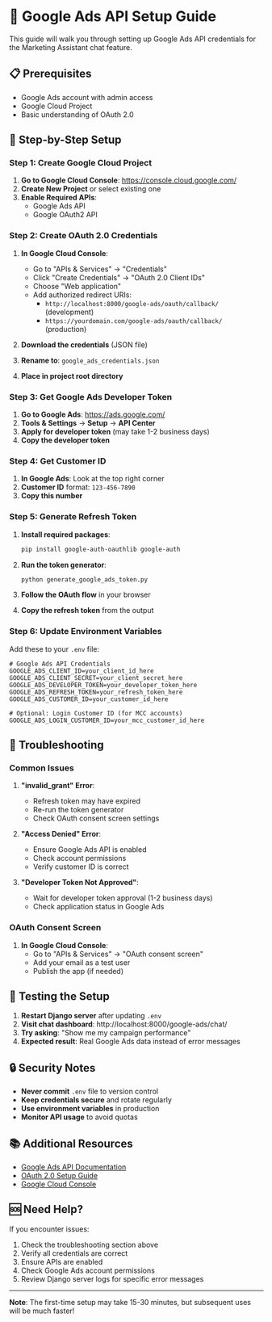 # 🔑 Google Ads API Setup Guide

This guide will walk you through setting up Google Ads API credentials for the Marketing Assistant chat feature.

## 📋 Prerequisites

- Google Ads account with admin access
- Google Cloud Project
- Basic understanding of OAuth 2.0

## 🚀 Step-by-Step Setup

### Step 1: Create Google Cloud Project

1. **Go to Google Cloud Console**: https://console.cloud.google.com/
2. **Create New Project** or select existing one
3. **Enable Required APIs**:
   - Google Ads API
   - Google OAuth2 API

### Step 2: Create OAuth 2.0 Credentials

1. **In Google Cloud Console**:
   - Go to "APIs & Services" → "Credentials"
   - Click "Create Credentials" → "OAuth 2.0 Client IDs"
   - Choose "Web application"
   - Add authorized redirect URIs:
     - `http://localhost:8000/google-ads/oauth/callback/` (development)
     - `https://yourdomain.com/google-ads/oauth/callback/` (production)

2. **Download the credentials** (JSON file)
3. **Rename to**: `google_ads_credentials.json`
4. **Place in project root directory**

### Step 3: Get Google Ads Developer Token

1. **Go to Google Ads**: https://ads.google.com/
2. **Tools & Settings** → **Setup** → **API Center**
3. **Apply for developer token** (may take 1-2 business days)
4. **Copy the developer token**

### Step 4: Get Customer ID

1. **In Google Ads**: Look at the top right corner
2. **Customer ID** format: `123-456-7890`
3. **Copy this number**

### Step 5: Generate Refresh Token

1. **Install required packages**:
   ```bash
   pip install google-auth-oauthlib google-auth
   ```

2. **Run the token generator**:
   ```bash
   python generate_google_ads_token.py
   ```

3. **Follow the OAuth flow** in your browser
4. **Copy the refresh token** from the output

### Step 6: Update Environment Variables

Add these to your `.env` file:

```env
# Google Ads API Credentials
GOOGLE_ADS_CLIENT_ID=your_client_id_here
GOOGLE_ADS_CLIENT_SECRET=your_client_secret_here
GOOGLE_ADS_DEVELOPER_TOKEN=your_developer_token_here
GOOGLE_ADS_REFRESH_TOKEN=your_refresh_token_here
GOOGLE_ADS_CUSTOMER_ID=your_customer_id_here

# Optional: Login Customer ID (for MCC accounts)
GOOGLE_ADS_LOGIN_CUSTOMER_ID=your_mcc_customer_id_here
```

## 🔧 Troubleshooting

### Common Issues

1. **"invalid_grant" Error**:
   - Refresh token may have expired
   - Re-run the token generator
   - Check OAuth consent screen settings

2. **"Access Denied" Error**:
   - Ensure Google Ads API is enabled
   - Check account permissions
   - Verify customer ID is correct

3. **"Developer Token Not Approved"**:
   - Wait for developer token approval (1-2 business days)
   - Check application status in Google Ads

### OAuth Consent Screen

1. **In Google Cloud Console**:
   - Go to "APIs & Services" → "OAuth consent screen"
   - Add your email as a test user
   - Publish the app (if needed)

## 📱 Testing the Setup

1. **Restart Django server** after updating `.env`
2. **Visit chat dashboard**: http://localhost:8000/google-ads/chat/
3. **Try asking**: "Show me my campaign performance"
4. **Expected result**: Real Google Ads data instead of error messages

## 🔒 Security Notes

- **Never commit** `.env` file to version control
- **Keep credentials secure** and rotate regularly
- **Use environment variables** in production
- **Monitor API usage** to avoid quotas

## 📚 Additional Resources

- [Google Ads API Documentation](https://developers.google.com/google-ads/api/docs/start)
- [OAuth 2.0 Setup Guide](https://developers.google.com/google-ads/api/docs/oauth/overview)
- [Google Cloud Console](https://console.cloud.google.com/)

## 🆘 Need Help?

If you encounter issues:

1. Check the troubleshooting section above
2. Verify all credentials are correct
3. Ensure APIs are enabled
4. Check Google Ads account permissions
5. Review Django server logs for specific error messages

---

**Note**: The first-time setup may take 15-30 minutes, but subsequent uses will be much faster!

